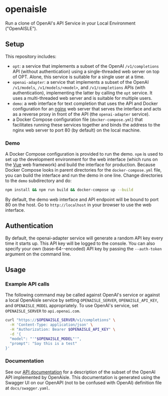 # openaisle
Run a clone of OpenAI's API Service in your Local Environment ("OpenAISLE").

## Setup

This repository includes:

 * `opt`: a service that implements a subset of the OpenAI `/v1/completions` API (without authentication) using a single-threaded web server on top of OPT.  Alone, this service is suitable for a single user at a time.
 * `openai-adapter`: a service that implements a subset of the OpenAI `/v1/models`, `/v1/models/<model>`, and `/v1/completions` APIs (with authentication), implementing the latter by calling the `opt` service.  It uses a multi-threaded web server and is suitable for multiple users.
 * `demo`: a web interface for text completion that uses the API and Docker configuration for an [nginx](https://nginx.org) web server that serves the interface and acts as a reverse proxy in front of the API (the `openai-adapter` service).
 * a Docker Compose configuration file (`docker-compose.yml`) that facilitates running these services together and binds the address to the nginx web server to port 80 (by default) on the local machine.

### Demo

A Docker Compose configuration is provided to run the demo.  `npm` is used to set up the development
environment for the web interface (which runs on the [Vue](https://vuejs.org) web framework) and build the interface for production.  Because Docker Compose looks in parent
directories for the `docker-compose.yml` file, you can build the interface and run the demo in one
line.  Change directories to the `demo` subdirectory and do:

```bash
npm install && npm run build && docker-compose up --build
```

By default, the demo web interface and API endpoint will be bound to port 80 on the host.  Go to
`http://localhost` in your browser to use the web interface.

## Authentication

By default, the openai-adapter service will generate a random API key every time it starts up.
This API key will be logged to the console.  You can also specify your own (base-64--encoded) API
key by passing the `--auth-token` argument on the command line.

## Usage

### Example API calls

The following command may be called against OpenAI's service or against a local OpenAisle service
by setting `OPENAISLE_SERVER`, `OPENAISLE_API_KEY`, and `OPENAISLE_MODEL` appropriately.  To use
OpenAI's service, set `OPENAISLE_SERVER` to `api.openai.com`.

```bash
curl "https://$OPENAISLE_SERVER/v1/completions" \
  -H 'Content-Type: application/json' \
  -H "Authorization: Bearer $OPENAISLE_API_KEY" \
  -d '{
  "model": "'"$OPENAISLE_MODEL"'",
  "prompt": "Say this is a test"
}'
```

### Documentation

See our [API documentation](https://hltcoe.github.io/openaisle) for a description of the subset of the OpenAI API implemented by OpenAisle.
This documentation is generated using the Swagger UI on our OpenAPI (not to be confused with OpenAI) definition file at `docs/swagger.yaml`.
